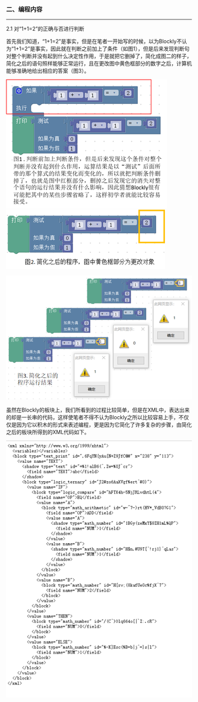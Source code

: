 ### 二、编程内容

---

2.1 对“1+1=2”的正确与否进行判断

首先我们知道，“1+1=2”是事实，但是在笔者一开始写的时候，以为Blockly不认为“1+1=2”是事实，因此就在判断之前加上了条件（如图1），但是后来发现判断句对整个判断并没有起到什么决定性作用，于是就把它删掉了，简化成图二的样子，简化之后的语句照样能够正常运行，且在更改图中黄色框部分的数字之后，计算机能够准确地给出相应的答案（图3）。

![](/assets/TE4LE3HV1MY7CSFZ_YP8@VW.png)![](/assets/CY$N%U%%28CHAP%28_J_~%295K%28@D.png)

![](/assets/CG7O6RFCKYRLKE}EJI}GW2R.png)

虽然在Blockly的板块上，我们所看到的过程比较简单，但是在XML中，表达出来的却是一长串的代码，这样使笔者不得不认为Blockly之所以比较容易上手，不仅仅是因为它以积木的形式来表述编程，更是因为它简化了许多复杂的步骤，由简化之后的板块所得到的XML代码如下。

![](/assets/V80Q24FT{L[VRPVQ68NV8[U.png)


